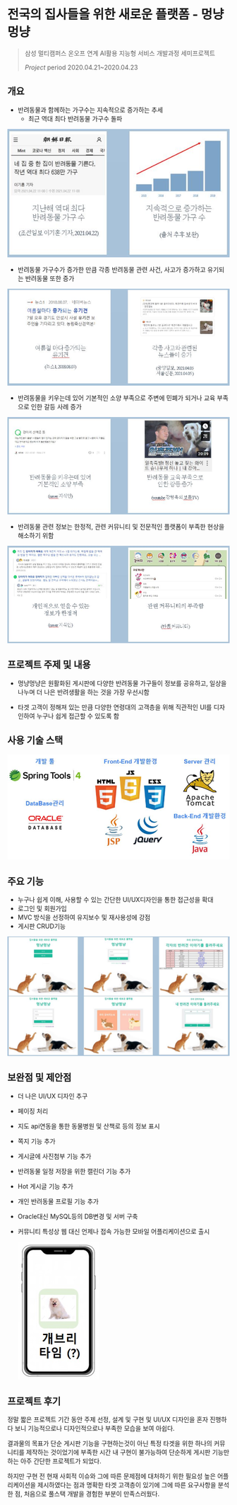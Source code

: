 # 전국의 집사들을 위한 새로운 플랫폼 - 멍냥멍냥

> 삼성 멀티캠퍼스 온오프 연계 AI활용 지능형 서비스 개발과정 세미프로젝트 
>
> *Project* period 2020.04.21~2020.04.23



## 개요

* 반려동물과 함께하는 가구수는 지속적으로 증가하는 추세
  * 최근 역대 최다 반려동물 가구수 돌파

![1](image/1.JPG)

* 반려동물 가구수가 증가한 만큼 각종 반려동물 관련 사건, 사고가 증가하고 유기되는 반려동물 또한 증가

![2](image/2.JPG)

* 반려동물을 키우는데 있어 기본적인 소양 부족으로 주변에 민폐가 되거나 교육 부족으로 인한 갈등 사례 증가

![3](image/3.JPG)

* 반려동물 관련 정보는 한정적, 관련 커뮤니티 및 전문적인 플랫폼이 부족한 현상을 해소하기 위함

![4](image/4.JPG)

## 프로젝트 주제 및 내용

* 멍냥멍냥은 원활화된 게시판에 다양한 반려동물 가구들이 정보를 공유하고, 일상을 나누며 더 나은 반려생활을 하는 것을 가장 우선시함

* 타겟 고객이 정해져 있는 만큼 다양한 연령대의 고객층을 위해 직관적인 UI를 디자인하여 누구나 쉽게 접근할 수 있도록 함

## 사용 기술 스택

![tool](image/tool.JPG)

## 주요 기능

* 누구나 쉽게 이해, 사용할 수 있는 간단한 UI/UX디자인을 통한 접근성을 확대
* 로그인 및 회원가입
* MVC 방식을 선정하여 유지보수 및 재사용성에 강점
* 게시판 CRUD기능

![result](image/result.JPG)

## 보완점 및 제안점

* 더 나은 UI/UX 디자인 추구

* 페이징 처리

* 지도 api연동을 통한 동물병원 및 산책로 등의 정보 표시

* 쪽지 기능 추가

* 게시글에 사진첨부 기능 추가

* 반려동물 일정 저장을 위한 캘린더 기능 추가

* Hot 게시글 기능 추가

* 개인 반려동물 프로필 기능 추가

* Oracle대신 MySQL등의 DB변경 및 서버 구축

* 커뮤니티 특성상 웹 대신 언제나 접속 가능한 모바일 어플리케이션으로 출시

  ![dogtime](image/dogtime.jpg)

## 프로젝트 후기

정말 짧은 프로젝트 기간 동안 주제 선정, 설계 및 구현 및 UI/UX 디자인을 혼자 진행하다 보니 기능적으로나 디자인적으로나 부족한 모습을 보여 아쉽다.

결과물의 목표가 단순 게시판 기능을 구현하는것이 아닌 특정 타겟을 위한 하나의 커뮤니티를 제작하는 것이었기에 부족한 시간 내 구현이 불가능하여 단순하게 게시판 기능만 하는 아주 간단한 프로젝트가 되었다. 

하지만 구현 전 현재 사회적 이슈와 그에 따른 문제점에 대처하기 위한 필요성 높은 어플리케이션을 제시하였다는 점과 명확한 타겟 고객층이 있기에 그에 따른 요구사항을 분석한 점, 처음으로 풀스택 개발을 경험한 부분이 만족스러웠다.

